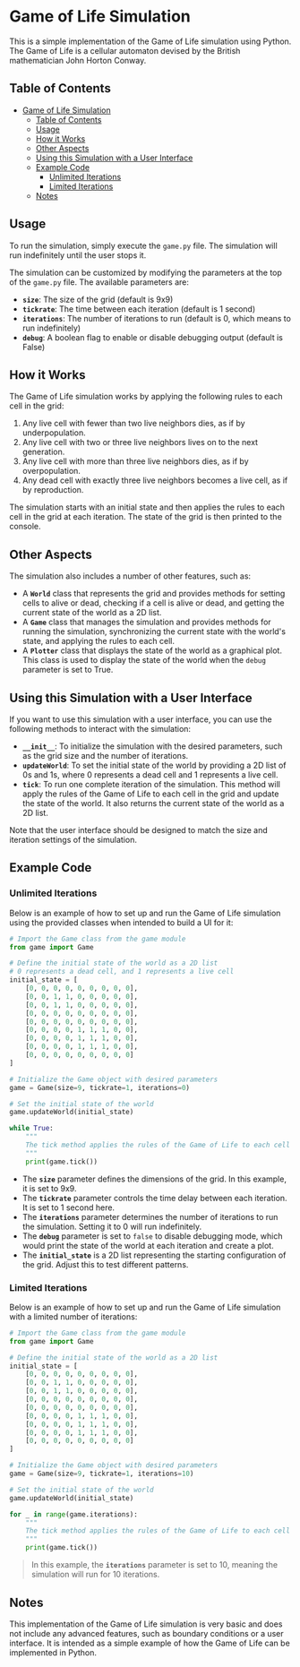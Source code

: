 # Game of Life Simulation

This is a simple implementation of the Game of Life simulation using Python. The Game of Life is a cellular automaton devised by the British mathematician John Horton Conway.

## Table of Contents

- [Game of Life Simulation](#game-of-life-simulation)
  - [Table of Contents](#table-of-contents)
  - [Usage](#usage)
  - [How it Works](#how-it-works)
  - [Other Aspects](#other-aspects)
  - [Using this Simulation with a User Interface](#using-this-simulation-with-a-user-interface)
  - [Example Code](#example-code)
    - [Unlimited Iterations](#unlimited-iterations)
    - [Limited Iterations](#limited-iterations)
  - [Notes](#notes)

## Usage

To run the simulation, simply execute the `game.py` file. The simulation will run indefinitely until the user stops it.

The simulation can be customized by modifying the parameters at the top of the `game.py` file. The available parameters are:

- **`size`**: The size of the grid (default is 9x9)
- **`tickrate`**: The time between each iteration (default is 1 second)
- **`iterations`**: The number of iterations to run (default is 0, which means to run indefinitely)
- **`debug`**: A boolean flag to enable or disable debugging output (default is False)

## How it Works

The Game of Life simulation works by applying the following rules to each cell in the grid:

1. Any live cell with fewer than two live neighbors dies, as if by underpopulation.
2. Any live cell with two or three live neighbors lives on to the next generation.
3. Any live cell with more than three live neighbors dies, as if by overpopulation.
4. Any dead cell with exactly three live neighbors becomes a live cell, as if by reproduction.

The simulation starts with an initial state and then applies the rules to each cell in the grid at each iteration. The state of the grid is then printed to the console.

## Other Aspects

The simulation also includes a number of other features, such as:

- A **`World`** class that represents the grid and provides methods for setting cells to alive or dead, checking if a cell is alive or dead, and getting the current state of the world as a 2D list.
- A **`Game`** class that manages the simulation and provides methods for running the simulation, synchronizing the current state with the world's state, and applying the rules to each cell.
- A **`Plotter`** class that displays the state of the world as a graphical plot. This class is used to display the state of the world when the `debug` parameter is set to True.

## Using this Simulation with a User Interface

If you want to use this simulation with a user interface, you can use the following methods to interact with the simulation:

- **`__init__`**: To initialize the simulation with the desired parameters, such as the grid size and the number of iterations.
- **`updateWorld`**: To set the initial state of the world by providing a 2D list of 0s and 1s, where 0 represents a dead cell and 1 represents a live cell.
- **`tick`**: To run one complete iteration of the simulation. This method will apply the rules of the Game of Life to each cell in the grid and update the state of the world. It also returns the current state of the world as a 2D list.

Note that the user interface should be designed to match the size and iteration settings of the simulation.

## Example Code

### Unlimited Iterations

Below is an example of how to set up and run the Game of Life simulation using the provided classes when intended to build a UI for it:

```python
# Import the Game class from the game module
from game import Game

# Define the initial state of the world as a 2D list
# 0 represents a dead cell, and 1 represents a live cell
initial_state = [
    [0, 0, 0, 0, 0, 0, 0, 0, 0],
    [0, 0, 1, 1, 0, 0, 0, 0, 0],
    [0, 0, 1, 1, 0, 0, 0, 0, 0],
    [0, 0, 0, 0, 0, 0, 0, 0, 0],
    [0, 0, 0, 0, 0, 0, 0, 0, 0],
    [0, 0, 0, 0, 1, 1, 1, 0, 0],
    [0, 0, 0, 0, 1, 1, 1, 0, 0],
    [0, 0, 0, 0, 1, 1, 1, 0, 0],
    [0, 0, 0, 0, 0, 0, 0, 0, 0]
]

# Initialize the Game object with desired parameters
game = Game(size=9, tickrate=1, iterations=0)

# Set the initial state of the world
game.updateWorld(initial_state)

while True:
    """
    The tick method applies the rules of the Game of Life to each cell in the grid and updates the state of the world. It also creates a timeout by the tickrate parameter.
    """
    print(game.tick())
```

- The **`size`** parameter defines the dimensions of the grid. In this example, it is set to 9x9.
- The **`tickrate`** parameter controls the time delay between each iteration. It is set to 1 second here.
- The **`iterations`** parameter determines the number of iterations to run the simulation. Setting it to 0 will run indefinitely.
- The **`debug`** parameter is set to `false` to disable debugging mode, which would print the state of the world at each iteration and create a plot.
- The **`initial_state`** is a 2D list representing the starting configuration of the grid. Adjust this to test different patterns.

### Limited Iterations

Below is an example of how to set up and run the Game of Life simulation with a limited number of iterations:

```python
# Import the Game class from the game module
from game import Game

# Define the initial state of the world as a 2D list
initial_state = [
    [0, 0, 0, 0, 0, 0, 0, 0, 0],
    [0, 0, 1, 1, 0, 0, 0, 0, 0],
    [0, 0, 1, 1, 0, 0, 0, 0, 0],
    [0, 0, 0, 0, 0, 0, 0, 0, 0],
    [0, 0, 0, 0, 0, 0, 0, 0, 0],
    [0, 0, 0, 0, 1, 1, 1, 0, 0],
    [0, 0, 0, 0, 1, 1, 1, 0, 0],
    [0, 0, 0, 0, 1, 1, 1, 0, 0],
    [0, 0, 0, 0, 0, 0, 0, 0, 0]
]

# Initialize the Game object with desired parameters
game = Game(size=9, tickrate=1, iterations=10)

# Set the initial state of the world
game.updateWorld(initial_state)

for _ in range(game.iterations):
    """
    The tick method applies the rules of the Game of Life to each cell in the grid and updates the state of the world. It also creates a timeout by the tickrate parameter.
    """
    print(game.tick())
```

> In this example, the **`iterations`** parameter is set to 10, meaning the simulation will run for 10 iterations.

## Notes

This implementation of the Game of Life simulation is very basic and does not include any advanced features, such as boundary conditions or a user interface. It is intended as a simple example of how the Game of Life can be implemented in Python.

